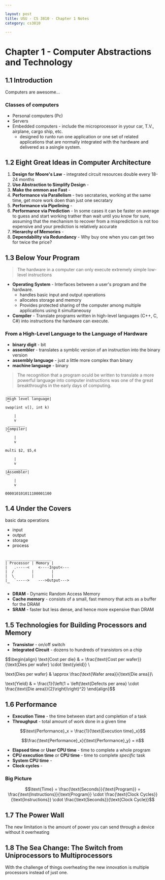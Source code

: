 ```yaml
---

layout: post
title: USU - CS 3810 - Chapter 1 Notes
category: cs3810

---
```


# Chapter 1 - Computer Abstractions and Technology

## 1.1 Introduction

Computers are awesome...

### Classes of computers

- Personal computers (Pc)
- Servers
- Embedded computers - include the microprocessor in yyour car, T.V., airplane, cargo ship, etc.
    + designed to runto run one application or one set of related applications that are normally integrated with the hardware and delivered as a asingle system.

## 1.2 Eight Great Ideas in Computer Architecture

1. __Design for Moore's Law__ - integrated circuit resources double every 18-24 months
2. __Use Abstraction to Simplify Design__ - 
3. __Make the ommon ase Fast__ - 
4. __Performance via Parallelism__ - two secrataries, working at the same time, get more work doen than just one secratary
5. __Performance via Pipelining__ - 
6. __Performance via Prediction__ - In some cases it can be faster on average to guess and start working trather than wait until you know for sure, assuming that the mechanism to recover from a misprediction is not too expensive and your prediction is relatively accurate
7. __Hierarchy of Memories__ - 
8. __Dependability via Redundancy__ - Why buy one when you can get two for twice the price?

## 1.3 Below Your Program

> The hardware in a computer can only execute extremely simple low-level instructions

- __Operating System__ - Interfaces between a user's program and the hardware.
    + handles basic input and output operations
    + allocates storage and memory
    + Provides protected sharing of the computer among multiple applications using it simultaneousy
- __Compiler__ - Translate programs written in high-level languages (C++, C, C#) into instructions the hardware  can execute.

### From a High-Level Language to the Language of Hardware

- __binary digit__ - bit
- __assembler__ - translates a symblic version of an instruction into the binary version
- __assembly language__ - just a little more complex than binary
- __machine language__ - binary

> The recognition that a program oculd be written to translate a more powerful language into computer instructions was one of the great breakthroughs in the early days of computing.

~~~
 ___________________
|High level language|
 ̅̅̅̅̅̅̅̅̅̅̅̅̅̅̅̅̅̅̅
swap(int v[], int k)
    
    |
    v
 ________    
|Compiler|
 ̅̅̅̅̅̅̅̅
    |
    v

multi $2, $5,4

    |
    v
 _________
|Assembler|
 ̅̅̅̅̅̅̅̅̅
    |
    v

000010101011100001100

~~~

## 1.4 Under the Covers

basic data operations

- input
- output
- storage
- process

~~~

_____________________
| Processor | Memory |
|   .-----<    <----Input<---
|  /        |        |
|  \        |        |
|   `----->    --->Output--->
 ̅̅̅̅̅̅̅̅̅̅̅̅̅̅̅̅̅̅̅̅

~~~

- __DRAM__ - Dynamic Random Access Memory
- __Cache memory__ - consists of a small, fast memory that acts as a buffer for the DRAM
- __SRAM__ - faster but less dense, and hence more expensive than DRAM

## 1.5 Technologies for Building Processors and Memory

- __Transistor__ - on/off switch
- __Integrated Circuit__ - dozens to hundreds of transistors on a chip

$$\begin{align}
\text{Cost per die} & = \frac{\text{Cost per wafer}}{\text{Dies per wafer} \cdot \text{yield}} \\

\text{Dies per wafer} & \approx \frac{\text{Wafer area}}{\text{Die area}}\\

\text{Yield} & = \frac{1}{\left(1 + \left(\text{Defects per area} \cdot \frac{\text{Die area}}{2}\right)\right)^2}
\end{align}$$

## 1.6 Performance

- __Execution Time__ - the time between start and completion of a task
- __Throughput__ - total amount of work done in a given time

$$\text{Performance}_x = \frac{1}{\text{Execution time}_x}$$

$$\frac{\text{Performance}_x}{\text{Performance}_y} = n$$

- __Elapsed time__ or __User CPU time__ - time to complete a whole program
- __CPU execution time__ or __CPU time__ - time to complete _specific_ task
- __System CPU time__ - 
- __Clock cycles__ - 

### Big Picture

$$\text{Time} = \frac{\text{Seconds}}{\text{Program}} = \frac{\text{Instructions}}{\text{Program}} \cdot \frac{\text{Clock Cycles}}{\text{Instructions}} \cdot \frac{\text{Seconds}}{\text{Clock Cycle}}$$

## 1.7 The Power Wall

The new limitation is the amount of power you can send through a device without it overheating

## 1.8 The Sea Change: The Switch from Uniprocessors to Multiprocessors

With the challenge of things overheating the new innovation is multiple processors instead of just one.